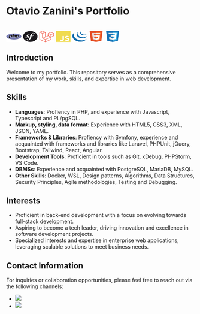 # Otavio Zanini's Portfolio

<div style="display: inline_block"><br>
  <img align="center" alt="Zanini-PHP" height="30" width="40" src="https://raw.githubusercontent.com/devicons/devicon/master/icons/php/php-original.svg">
  <img align="center" alt="Zanini-Symfony" height="30" width="40" src="https://raw.githubusercontent.com/devicons/devicon/master/icons/symfony/symfony-original.svg">
  <img align="center" alt="Zanini-Laravel" height="30" width="40" src="https://raw.githubusercontent.com/devicons/devicon/master/icons/laravel/laravel-original.svg">
  <img align="center" alt="Zanini-Js" height="30" width="40" src="https://raw.githubusercontent.com/devicons/devicon/master/icons/javascript/javascript-plain.svg">
  <img align="center" alt="Zanini-Ts" height="30" width="40" src="https://raw.githubusercontent.com/devicons/devicon/master/icons/jquery/jquery-original.svg">
  <img align="center" alt="Zanini-HTML" height="30" width="40" src="https://raw.githubusercontent.com/devicons/devicon/master/icons/html5/html5-original.svg">
  <img align="center" alt="Zanini-CSS" height="30" width="40" src="https://raw.githubusercontent.com/devicons/devicon/master/icons/css3/css3-original.svg">
</div>

## Introduction
Welcome to my portfolio. This repository serves as a comprehensive presentation of my work, skills, and expertise in web development.

## Skills
- **Languages**: Profiency in PHP, and experience with Javascript, Typescript and PL/pgSQL.
- **Markup, styling, data format**: Experience with HTML5, CSS3, XML, JSON, YAML.
- **Frameworks & Libraries**: Profiency with Symfony, experience and acquainted with frameworks and libraries like Laravel, PHPUnit,
  jQuery, Bootstrap, Tailwind, React, Angular.
- **Development Tools**: Proficient in tools such as Git, xDebug, PHPStorm, VS Code.
- **DBMSs**: Experience and acquainted with PostgreSQL, MariaDB, MySQL.
- **Other Skills**: Docker, WSL, Design patterns, Algorithms, Data Structures, Security Principles, Agile methodologies, Testing and Debugging.

## Interests
- Proficient in back-end development with a focus on evolving towards full-stack development.
- Aspiring to become a tech leader, driving innovation and excellence in software development projects.
- Specialized interests and expertise in enterprise web applications, leveraging scalable solutions to meet business needs.

## Contact Information
For inquiries or collaboration opportunities, please feel free to reach out via the following channels:

- <a href = "mailto:ozaninioliveira@gmail.com"><img src="https://img.shields.io/badge/-Gmail-%23333?style=for-the-badge&logo=gmail&logoColor=white" target="_blank"></a>
- <a href="www.linkedin.com/in/ozaninioliveira" target="_blank"><img src="https://img.shields.io/badge/-LinkedIn-%230077B5?style=for-the-badge&logo=linkedin&logoColor=white" target="_blank"></a> 
